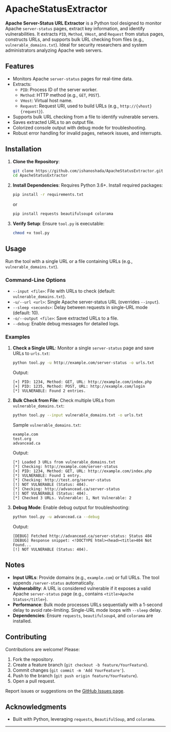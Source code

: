 # ApacheStatusExtractor

**Apache Server-Status URL Extractor** is a Python tool designed to monitor Apache `server-status` pages, extract key information, and identify vulnerabilities. It extracts `PID`, `Method`, `VHost`, and `Request` from status pages, constructs URLs, and supports bulk URL checking from files (e.g., `vulnerable_domains.txt`). Ideal for security researchers and system administrators analyzing Apache web servers.


## Features
- Monitors Apache `server-status` pages for real-time data.
- Extracts:
  - `PID`: Process ID of the server worker.
  - `Method`: HTTP method (e.g., `GET`, `POST`).
  - `VHost`: Virtual host name.
  - `Request`: Request URI, used to build URLs (e.g., `http://{vhost}{request}`).
- Supports bulk URL checking from a file to identify vulnerable servers.
- Saves extracted URLs to an output file.
- Colorized console output with debug mode for troubleshooting.
- Robust error handling for invalid pages, network issues, and interrupts.

## Installation

1. **Clone the Repository**:
   ```bash
   git clone https://github.com/ishanoshada/ApacheStatusExtractor.git
   cd ApacheStatusExtractor
   ```

2. **Install Dependencies**:
   Requires Python 3.6+. Install required packages:
   ```bash
   pip install -r requirements.txt
   ```
   or
   ```bash
   pip install requests beautifulsoup4 colorama 
   ```

3. **Verify Setup**:
   Ensure `tool.py` is executable:
   ```bash
   chmod +x tool.py
   ```

## Usage

Run the tool with a single URL or a file containing URLs (e.g., `vulnerable_domains.txt`).

### Command-Line Options
- `--input <file>`: File with URLs to check (default: `vulnerable_domains.txt`).
- `-u/--url <url>`: Single Apache server-status URL (overrides `--input`).
- `--sleep <seconds>`: Delay between requests in single-URL mode (default: 10).
- `-o/--output <file>`: Save extracted URLs to a file.
- `--debug`: Enable debug messages for detailed logs.

### Examples

1. **Check a Single URL**:
   Monitor a single `server-status` page and save URLs to `urls.txt`:
   ```bash
   python tool.py -u http://example.com/server-status -o urls.txt
   ```

   Output:
   ```
   [+] PID: 1234, Method: GET, URL: http://example.com/index.php
   [+] PID: 1235, Method: POST, URL: http://example.com/login
   [*] VULNERABLE: Found 2 entries.
   ```

2. **Bulk Check from File**:
   Check multiple URLs from `vulnerable_domains.txt`:
   ```bash
   python tool.py --input vulnerable_domains.txt -o urls.txt
   ```

   Sample `vulnerable_domains.txt`:
   ```
   example.com
   test.org
   advancead.ca
   ```

   Output:
   ```
   [*] Loaded 3 URLs from vulnerable_domains.txt
   [*] Checking: http://example.com/server-status
   [+] PID: 1234, Method: GET, URL: http://example.com/index.php
   [*] VULNERABLE: Found 1 entry.
   [*] Checking: http://test.org/server-status
   [!] NOT VULNERABLE (Status: 404).
   [*] Checking: http://advancead.ca/server-status
   [!] NOT VULNERABLE (Status: 404).
   [*] Checked 3 URLs. Vulnerable: 1, Not Vulnerable: 2
   ```

3. **Debug Mode**:
   Enable debug output for troubleshooting:
   ```bash
   python tool.py -u advancead.ca --debug
   ```

   Output:
   ```
   [DEBUG] Fetched http://advancead.ca/server-status: Status 404
   [DEBUG] Response snippet: <!DOCTYPE html><head><title>404 Not Found...
   [!] NOT VULNERABLE (Status: 404).
   ```

## Notes
- **Input URLs**: Provide domains (e.g., `example.com`) or full URLs. The tool appends `/server-status` automatically.
- **Vulnerability**: A URL is considered vulnerable if it exposes a valid Apache `server-status` page (e.g., contains `<title>Apache Status</title>`).
- **Performance**: Bulk mode processes URLs sequentially with a 1-second delay to avoid rate-limiting. Single-URL mode loops with `--sleep` delay.
- **Dependencies**: Ensure `requests`, `beautifulsoup4`, and `colorama` are installed.

## Contributing
Contributions are welcome! Please:
1. Fork the repository.
2. Create a feature branch (`git checkout -b feature/YourFeature`).
3. Commit changes (`git commit -m 'Add YourFeature'`).
4. Push to the branch (`git push origin feature/YourFeature`).
5. Open a pull request.

Report issues or suggestions on the [GitHub Issues page](https://github.com/ishanoshada/ApacheStatusExtractor/issues).



## Acknowledgments
- Built with Python, leveraging `requests`, `BeautifulSoup`, and `colorama`.
---


